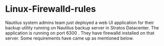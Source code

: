 # Linux-Firewalld-rules
Nautilus system admins team just deployed a web UI application for their backup utility running on Nautilus backup server in Stratos Datacenter. The application is running on port 6300 . They have firewalld installed on that server. Some requirements have came up as mentioned below.   
